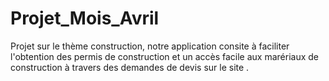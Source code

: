 # Projet_Mois_Avril
Projet sur le thème construction, notre application consite à faciliter l'obtention des permis de construction et un 
accès facile aux marériaux de construction à travers des demandes de devis sur le site .
